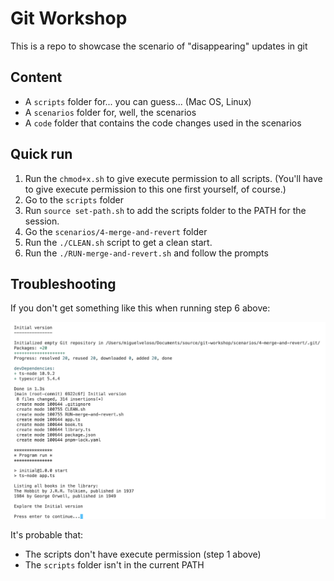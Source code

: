 # Git Workshop

This is a repo to showcase the scenario of "disappearing" updates in git

## Content

- A `scripts` folder for... you can guess... (Mac OS, Linux)
- A `scenarios` folder for, well, the scenarios
- A `code` folder that contains the code changes used in the scenarios

## Quick run

1. Run the `chmod+x.sh` to give execute permission to all scripts. (You'll have to give execute permission to this one first yourself, of course.)
2. Go to the `scripts` folder
3. Run `source set-path.sh` to add the scripts folder to the PATH for the session.
4. Go the `scenarios/4-merge-and-revert` folder
5. Run the `./CLEAN.sh` script to get a clean start.
6. Run the `./RUN-merge-and-revert.sh` and follow the prompts

## Troubleshooting

If you don't get something like this when running step 6 above:

![](images/initial-run.png)

It's probable that:

- The scripts don't have execute permission (step 1 above)
- The `scripts` folder isn't in the current PATH
